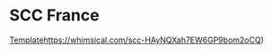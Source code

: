 # SCC France
[Template](https://whimsical.com/scc-HAyNQXah7EW6GP9bom2oCQ)https://whimsical.com/scc-HAyNQXah7EW6GP9bom2oCQ)
